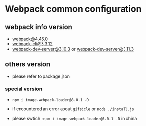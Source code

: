 # Webpack common configuration

## webpack info version

- webpack@4.46.0
- webpack-cli@3.3.12
- webpack-dev-server@3.10.3 or webpack-dev-server@3.11.3

## others version

- please refer to package.json

### special version

- `npm i image-webpack-loader@8.0.1 -D`

- if encountered an error about `gifsicle` or `node ./install.js`

- please swtich `cnpm i image-webpack-loader@8.0.1 -D` in china
